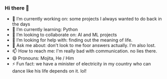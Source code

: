 ### Hi there 👋

- 🔭 I’m currently working on: some projects I always wanted to do back in the days
- 🌱 I’m currently learning: Python
- 👯 I’m looking to collaborate on: AI and ML projects
- 🤔 I’m looking for help with: finding out the meaning of life.
- 💬 Ask me about: don't look to me foor answers actually. I'm also lost.
- 📫 How to reach me: I'm really bad with communication. no lies there.
- 😄 Pronouns: Mojita, He / Him
- ⚡ Fun fact: we have a minister of electricity in my country who can dance like his life depends on it. lol!
